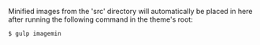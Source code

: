Minified images from the 'src' directory will automatically be placed in here after running the following command in the theme's root:

```$ gulp imagemin```